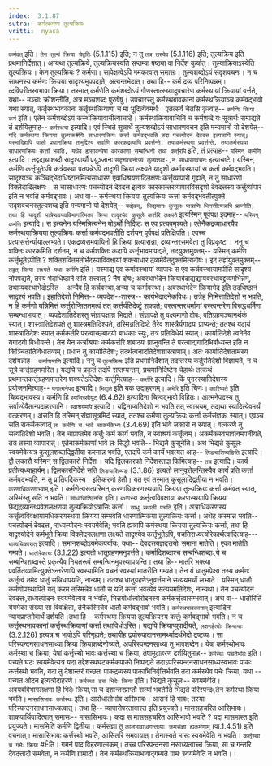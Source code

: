 ```yaml
---
index:  3.1.87
sutra:  कर्मत्कर्मणा तुल्यक्रियः
vritti:  nyasa
---
```


`कर्मवत्` इति। `तेन तुल्यं क्रिया चेद्वतिः` (5.1.115) इति; न तु `तत्र तस्येव` (5.1.116) इति; तुल्यक्रिय इति प्रथमानिर्देशात्। अन्यथा तुल्यक्रिये, तुल्यक्रियस्यति सप्तम्या षष्ठ्या वा निर्देशं कुर्यात्। तुल्याक्रियाऽस्येति तुल्यक्रियः। केन तुल्यक्रियः ? कर्मणा। सापेक्षत्वेऽपि गमकत्वात् समासः। तुल्यशब्दोऽयं सदृशवचनः। न च साधनस्य कर्मणः क्रियया सादृश्यमुपपद्यते; अत्यन्तभेदात्। तथा हि-- कर्म द्रव्यं परिनिष्पन्नम्। त्दविपरीतस्वभावा क्रिया। तस्मात् कर्मणेति कर्मशब्दोऽयं गौणस्तात्स्थ्यादुपचारेण कर्मस्थायां क्रियायां वर्त्तते, यथा-- मञ्चाः क्रोशन्तीति, अत्र मञ्चशब्दः पुरुषेषु। उपचारस्तु कर्मस्थबावकानां कर्मस्थक्रियाञ्च कर्मवद्भावो यथा स्यात्, कर्तृस्थभावकानां कर्तृस्थक्रियाणां च मा भूदित्येवमर्थः। एतत्सर्वं चेतसि कृत्वाह-- `कर्मणि क्रिया कर्म` इति। एतेन कर्मशब्दोऽयं कर्स्थक्रियावाचीत्याचष्टे। कर्मस्थक्रियावाचिनि च कर्मशब्दे यः सूत्रार्थः सम्पद्यते तं दर्शयितुमाह-- `कर्मस्थया` इत्यादि। एवं स्थिते सूत्रार्थे तुल्यशब्दोऽयं साधारणवचन इति मन्यमानो यो देशयेत्-- `यदि कर्मस्थया क्रियया तुल्यक्र#यिः साधारणक्रियः कर्त्ता कर्मवद्भवति तदा पचत्योदनं देवदत्त इत्यत्रापि स्यात्; यस्मादिहापि यासौ प्रधानक्रिया तामुद्दिश्य सर्वाणि कारकद्रव्याणि प्रवर्त्तन्ते, तयाकर्मस्थया प्रवर्त्तन्ते, तयाकर्मस्थया साधारणक्रियः कर्त्ता भवति, यथैव ह्यसावन्येषां कारकाणां सम्बन्धिनी तथा कर्त्तुरपि` इति, तं प्रत्याह-- `यस्मिन् कर्मणि` इत्यादि। तद्वद्यथाशब्दौ सादृश्यार्थौ प्रयुञ्जानः `सदृशवचनोऽयं तुल्यशब्द-,न साधारणवचनः` इत्याचष्टे। यस्मिन् कर्मणि कर्त्तृभूतेऽपि कर्त्रवस्थां प्रतपन्नेऽपि तादृशी क्रिया लक्ष्यते यादृशी कर्मावस्थायां स कर्ता कर्मवद्भवति। सादृश्यञ्च कञ्चिद्भेदाधिष्टानमित्यसाधारण एवाधिश्रयणादिलक्षणः कर्त्तृव्यापारो गृह्यते, न तु साधारणो विक्लेदादिलक्षणः। स चासाधारणः पचच्योदनं देवदत्त इत्यत्र कारकान्तरव्यापारविसदृशो देवदत्तस्य कर्त्तुर्व्यापार इति न भवति कर्मवद्भावः। अथ वा-- कर्मस्थया क्रियया तुल्यक्रियः कर्त्ता कर्मवद्भवतीत्युक्ते सदृशवचनस्तुल्यशब्द इति मन्यमानो यो देशयेत्-- `यद्येवम्, भिद्यमानः कुसूलः पात्राणि भिनत्तीत्यत्रापि प्राप्नोति, तथा हि यादृशी पात्रेष्ववयवविभागात्मिका क्रिया तादृश्येव कुसूले कर्त्तरि लक्ष्यते` इत्यस्मिन् पूर्वपक्ष इदमाह-- `यस्मिन् कर्मणि` इत्यादि। स इत्यनेन यस्मिन्नित्यनेन योऽर्थो निर्दिष्टः स एव प्रत्यवमृश्यते। एतेनैकद्रव्याधारयैव कर्मस्थयाक्रियया तुल्यक्रियः कर्त्ता कर्मवद्भवतीति दर्शयन् पूर्वपक्षं प्रतिक्षिपति। एवच्च प्रत्यासत्तेर्न्यायाल्लभ्यते। एकद्रव्यसमवायिनो हि क्रिया प्रत्यासन्ना, द्रव्यान्तरसमवेता तु विप्रकृष्टा।
ननु च शक्तिः कारकमिति दर्शनम्, न च कर्मशक्तिः कदापि कर्त्तृभावमापद्यते, तदयुक्तमुक्तम्-- यस्मिन् कर्मणि कर्त्तृभूतेऽपीति ? शक्तिशक्तिमतोर्भेदस्याविवक्षायां शक्त्याधारं द्रव्यमेवैतदुक्तमित्यदोषः। इदं तर्ह्ययुक्तमुक्तम्-- `तद्वत् क्रिया लक्ष्यते यथा कर्मणि` इति। यस्माद्य एव कर्मावस्थायां व्यापारः स एव कर्त्रवस्थायामपीति सादृश्यं नोपपद्यते, तस्य भेदाधिष्ठाने सति सत्त्वात् ? नैष दोषः; अवस्थाभेदेन क्रियाबेदाद्यद्यप्यवस्थावद्द्रव्यमभिन्नम्, तथाप्यवस्थाभेदोऽस्ति-- अन्यैव हि कर्त्रवस्था,अन्या च कर्मावस्था। अवस्थाभेदेन क्रियाभेद इति तदधिष्ठानं सादृश्यं भवति।
इहातिदेशो निमित्त-- व्यपदेश--शास्त्र-- कार्यभेदादनेकविधः। तत्रेह निमित्तातिदेशो न भवति, न हि कर्मणो यन्निमित्तं कर्त्तुरोप्सिततमत्वं तत् कर्त्तर्यतिदेष्टुं शक्यते; वस्त्वन्तरधर्माणां वस्त्वन्तरेण विरुद्धधर्मिणा सम्बन्धाभावात्। व्यपदेशातिदेशस्तु संज्ञापक्षान्न भिद्यते। संज्ञापक्षे तु वक्ष्यमाणो दोषः, वतिग्रहणञ्चानर्थकं स्यात्। शास्त्रातिदेशपक्षे तु शास्त्रमतिदिश्यते, तस्मिन्नतिदिष्टे तैरेव शास्त्रैर्यगादयः प्राप्यन्ते; ततश्च यद्ययं शास्त्रातिदेशः स्यात् कर्मकर्तरि परत्वाच्छबादयो बाधकाः स्युः, तत्र प्रतिविधेयं स्यात्। कार्यातिदेशे त्वनेनैव यगादयो विधीयन्ते। तेन येन कर्त्राश्रयाः कर्मकर्त्तरि शबादयः प्राप्नुवन्ति ते परत्वाद्यगादिभिर्बाध्यन्त इति न किञ्चित्प्रतिविधातव्यम्। प्रधानं तु कार्यातिदेशः; तदर्थत्वनादतिदेशशास्त्राणाम्। अतः कार्यातिदेशतामस्य दर्शयन्नाह-- `कर्माश्रयाणि` इत्यादि। ननु च `तुल्यक्रियः` इति प्रथमानिर्देशात् तदन्तस्य कर्तुरतिदेशो विज्ञायते, न च सूत्रे कर्त्तृग्रहणमस्ति। यद्यपि च प्रकृतं तदपि सप्तम्यन्तम्, प्रथमानिर्दिष्टेन चेहार्थः तत्कथं प्रथमान्तकर्त्तृग्रहणमन्तरेण शक्यतेऽतिदेशः कर्त्तुमित्याह-- `कर्त्तरि` इत्यादि।
किं पुनरस्यातिदेशस्य प्रयोजनमित्याह-- `यगात्मनेपद` इत्यादि। `भिद्यते` इति यक उदाहरणम्। `अभेरि` इति चिणः। `कारिष्यते` इति चिष्वद्भावस्य। कर्मणि हि `स्यसिच्सीयुट्` (6.4.62) इत्यादिना चिण्वद्भावो विहितः। आत्मनेपदस्य तु सर्वाण्येवैतान्यदाहरणानि।
`स्वाश्रयमपि` इत्यादि। यद्विनाप्यतिदेशो न भवति तत् स्वाश्रयम्, तद्यथा स्यादित्येवमर्थं वत्करणम्। असति हि तस्मिन् संज्ञासूत्रमिदं स्यात्, ततश्च कर्मणा तुल्यक्रियः कर्त्ता कर्मसंज्ञकः स्यात्। एवञ्च सति सकर्मकत्वात् `लः कर्मणि च भावे चाकर्मकेभ्यः` (3.4.69) इति भावे लकारो न स्यात्। वत्करणे तु सत्यतिदेशो भवति। तेन चाप्राप्तमेव कर्त्तुः कर्म कार्यं भवति, न स्वाश्रयं कर्त्तृत्वम्। अकर्मकस्वभावत्वमपनीयते, तत्र तस्या व्यापारात्। एतेनाकर्मकाणां भावे लः सिद्धो भवति-- भिद्यते कुसूनेति। अथ भिद्यते कुसूलः स्वयमेवेत्यत्र कुसूलशब्दाद्द्वितीया कस्मान्न भवति, एतदपि कर्म कार्यं भवत्यत आह-- `लिङ्याशिष्यङिति` इत्यादि। द्वौ लकारौ यस्मिन् स द्विलकारो निर्देशः। यदि द्विलकारको निर्देशस्तदा किमित्याह-- `तत्र` इत्यादि। कार्यं प्रतीत्यध्याहार्यम्। द्विलकारनिर्देशे सति `लिङ्याशिष्यङ` (3.1.86) इत्यतो लानुवृत्तेलन्तिस्यैव कार्यं प्रति कर्त्ता कर्मवद्भवति, न तु प्रातिपदिकस्य। इतिकरणो हेतौ। यत एवं तस्मात् कुसूलाद्द्वितीया न भवति।
`करणाधिकरणाभ्याम्` इति। कर्मणेत्यसत्यस्मिन् करणाधिकरणस्थयापि क्रियया तुल्यक्रियः कर्त्ता कर्मवत् स्यात्, अस्मिंस्तु सति न भवति। `साध्वसिश्छिनत्ति` इति। कणस्य कर्त्तृत्वविवक्षायां करणस्थयापि क्रियया छेद्यद्रव्यान्तःप्रवेशलक्षणया तुल्यक्रियोऽत्रासिः कर्त्ता। `साधु स्थाली पचति` इति। अत्राधिकरणस्य कर्त्तृत्वविवक्षायामधिकरणस्थया क्रियया सम्भवति धारणात्मिकया तुल्यक्रियः कर्त्ता। अथेह कस्मान्न भवति-- पचत्योदनं देवदत्तः, राध्यत्योदनः स्वयमेवेति; भवति ह्यत्रापि कर्मस्थया क्रियया तुल्यक्रियः कर्त्ता, तथा हि यादृश्योदेने कर्मभूते क्रिया विक्लेदनलक्षणा लक्ष्यते तादृश्येव कर्त्तृभूतेऽपि, पचतिराध्यत्योरेकार्थत्वादित्याह--- `धात्वधिकारात्` इत्यादि। समानशब्दोऽयमेकपर्यायः, यथा-- देवदत्तयज्ञदत्तयोः समाना मातेति। एका मातेति गम्यते। `धातोरेकाचः` (3.1.22) इत्यतो धातुग्रहणमनुवर्त्तते। कर्मादिशब्दाश्च सम्बन्धिशब्दाः,ये च सम्बन्धिशब्दास्ते प्रकृत्यैव नियतरूपं सम्बन्धिनमुपस्थापयन्ति। तथा हि-- मातरि भक्त्या प्रवर्तितव्यामित्युक्तेऽन्तरेणापि स्वस्यामिति वचनं स्वस्यां मातरीति गम्यते। तेन यं धातुमपेक्ष्य तस्य कर्मणः कर्त्तृत्वं तमेव धातुं सन्निधापयति, नान्यम्। ततश्च धातुग्रहणेऽनुवर्त्तमाने सत्ययमर्थो लभ्यते। यस्मिन् धातौ कर्मणोपस्थापिते यत् करम तस्मिन्नेव धातौ स यदि कर्त्ता भवत्येवं सत्ययमतिदेशः, नान्यथा। तेन पचत्योदनं देवदत्तः,राध्यत्योदनः स्वयमेवेत्यत्र न भवति, भिन्नयोर्धात्वोरोदनस्य कर्मकर्त्तृत्वासम्भवात्। अथ वा-- धातोरिति येयमेका संख्या सा विवक्षिता, तेनैकस्मिन्नेव धातौ कर्मवद्भावो भवति।
`कर्मस्थभावकानाम्` इत्यादिना न्यायप्राप्तमेवार्थं दर्शयति।तथा हि-- कर्मस्थया क्रियया तुल्यक्रियस्य कर्त्तुः कर्मवद्भावो भवति। न च कर्त्तृस्थभावकानां कर्त्तृस्थक्रियाणां कर्त्ता तथाविधोऽस्ति। यद्यपि क्रियाप्युपादीयते, `लक्षणहेत्वोः क्रियायाः` (3.2.126) इत्यत्र च भावोऽपि परिगृह्यते; तथापीह द्वयोरुपादानसामर्थ्यादर्थभेदो द्रष्टव्यः।
सा परिस्पन्दनसाधनसाध्या क्रिया क्रियाशब्देनोच्यते, अपरिस्पन्दनसाध्या तु भावशब्देन। येषां कर्मस्थोभावः कर्मस्था च क्रिया; येषां कर्त्तृस्थो भावः कर्त्तस्था च क्रिया, तेषामुदाहरणं दर्शयितुमाह-- `कर्मस्थः पचतेर्भावः` इति। पच्यते घटः स्वयमेवेत्यत्र यदा तद्देशस्थघटकर्मकपाको निष्पद्यते तदाऽपरिस्पन्दनसाधनसाध्यस्वभावः पाकः कर्त्तस्थो भवति, यदा तु देशान्तरं गच्छतः पाकद्रव्यस्य पाकाभिनिर्वृत्तिर्भवति तदा कर्मस्थैव पचेः क्रिया, यथा -- पच्यत ओदन इत्यत्रोदाहरणे। `कर्मस्था टच भिदेः क्रिया` इति। भिद्यते कुसूलः-- स्वयमेवेति। अवयवविभागलक्षणा हि भिदेः क्रिया,सा च दशान्तरप्राप्तौ सत्यां भवतीति भिद्यते परिस्पन्दः,तेन कर्मस्था क्रिया भवति। `मासासिभावः कर्त्तस्थः` इति। आसेर्धातोर्भाव असिभावः। आसनं हि भावः; तस्याः परिस्पन्दनसाधनसाध्यत्वात्। तथा हि-- व्यापारोपरतावास्त इति प्रयुज्यते। माससहचरित आसिभावः। शाकपार्थिवादित्वात् समासः-- मासासिभावः। कदा स माससहचरित आसिभावो भवति ? यदा मासमास्त इति प्रयुज्यते। मासमिति कर्मणि द्वितीया। कर्मसंज्ञा तु `कालभावाध्वगन्तव्याः क्रमसंज्ञा ह्यकर्मणाम्` (वा.1.4.51) इति वचनात्। मासासिभावः कर्त्तस्थो भवति, आसितरि समवायात्। तेनास्यते मासः स्वयमेवेति न भवति। `कर्त्तृस्था च गमेः क्रिया` #Êति। गमनं पाद विहरणात्मकम्। तच्च परिस्पन्दनसा नसाध्यत्वाच्च क्रिया, सा च गन्तरि देवदत्तादौ समवेता, न कर्मणि ग्रामादौ। तेन कर्मस्थक्रियाभावाद्गम्यते ग्रामः स्वयमेवेति न भवति।।

